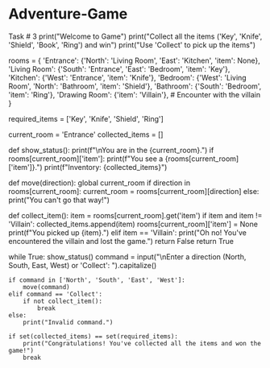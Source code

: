 # Adventure-Game
Task # 3
print("Welcome to Game")
print("Collect all the items ('Key', 'Knife', 'Shield', 'Book', 'Ring') and win")
print("Use 'Collect' to pick up the items")

rooms = {
    'Entrance': {'North': 'Living Room', 'East': 'Kitchen', 'item': None},
    'Living Room': {'South': 'Entrance', 'East': 'Bedroom', 'item': 'Key'},
    'Kitchen': {'West': 'Entrance', 'item': 'Knife'},
    'Bedroom': {'West': 'Living Room', 'North': 'Bathroom', 'item': 'Shield'},
    'Bathroom': {'South': 'Bedroom', 'item': 'Ring'},
    'Drawing Room': {'item': 'Villain'},  # Encounter with the villain
}

required_items = ['Key', 'Knife', 'Shield', 'Ring']

current_room = 'Entrance'
collected_items = []


def show_status():
    print(f"\nYou are in the {current_room}.")
    if rooms[current_room]['item']:
        print(f"You see a {rooms[current_room]['item']}.")
    print(f"Inventory: {collected_items}")


def move(direction):
    global current_room
    if direction in rooms[current_room]:
        current_room = rooms[current_room][direction]
    else:
        print("You can't go that way!")


def collect_item():
    item = rooms[current_room].get('item')
    if item and item != 'Villain':
        collected_items.append(item)
        rooms[current_room]['item'] = None
        print(f"You picked up {item}.")
    elif item == 'Villain':
        print("Oh no! You've encountered the villain and lost the game.")
        return False
    return True


while True:
    show_status()
    command = input("\nEnter a direction (North, South, East, West) or 'Collect': ").capitalize()

    if command in ['North', 'South', 'East', 'West']:
        move(command)
    elif command == 'Collect':
        if not collect_item():
            break
    else:
        print("Invalid command.")

    if set(collected_items) == set(required_items):
        print("Congratulations! You've collected all the items and won the game!")
        break
